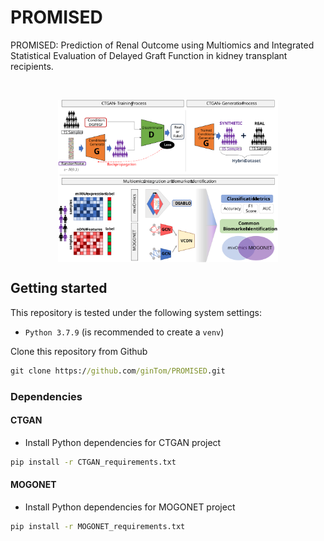 # PROMISED
PROMISED: Prediction of Renal Outcome using Multiomics and Integrated Statistical Evaluation of Delayed Graft Function in kidney transplant recipients.

<div align="left">
<br/>
<p align="center">
<img align="center" width=70% src="Graphical_abstract_DGF.svg"></img>
</p>
</div>

</div>

## Getting started

This repository is tested under the following system settings:
- `Python 3.7.9` (is recommended to create a `venv`)

Clone this repository from Github

```cmd
git clone https://github.com/ginTom/PROMISED.git
```

### Dependencies
#### CTGAN
- Install Python dependencies for CTGAN project

```cmd
pip install -r CTGAN_requirements.txt
```

#### MOGONET
- Install Python dependencies for MOGONET project

```cmd
pip install -r MOGONET_requirements.txt
```



